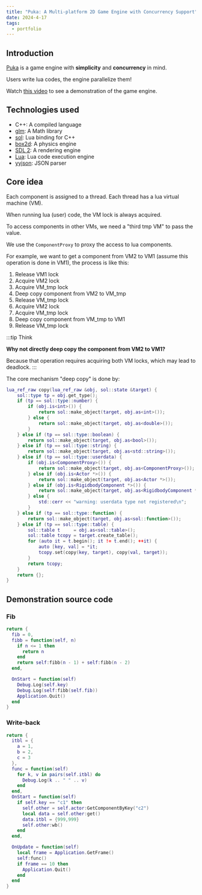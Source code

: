 ```yaml
---
title: "Puka: A Multi-platform 2D Game Engine with Concurrency Support"
date: 2024-4-17
tags:
  - portfolio
---
```


## Introduction

[Puka](https://github.com/linsyking/puka) is a game engine with **simplicity** and **concurrency** in mind.

Users write lua codes, the engine parallelize them!

Watch [this video](https://www.youtube.com/watch?v=sGGZ147X8B0) to see a demonstration of the game engine.

## Technologies used

- C++: A compiled language
- [glm](https://github.com/g-truc/glm): A Math library
- [sol](https://github.com/ThePhD/sol2): Lua binding for C++
- [box2d](https://github.com/erincatto/box2d): A physics engine
- [SDL 2](https://www.libsdl.org): A rendering engine
- [Lua](https://www.lua.org/): Lua code execution engine
- [yyjson](https://github.com/ibireme/yyjson): JSON parser

## Core idea

Each component is assigned to a thread. Each thread has a lua virtual machine (VM).

When running lua (user) code, the VM lock is always acquired.

To access components in other VMs, we need a "third tmp VM" to pass the value.

We use the `ComponentProxy` to proxy the access to lua components.

For example, we want to get a component from VM2 to VM1 (assume this operation is done in VM1), the process is like this:

1. Release VM1 lock
2. Acquire VM2 lock
3. Acquire VM_tmp lock
4. Deep copy component from VM2 to VM_tmp
5. Release VM_tmp lock
6. Acquire VM2 lock
7. Acquire VM_tmp lock
8. Deep copy component from VM_tmp to VM1
9. Release VM_tmp lock

:::tip Think

**Why not directly deep copy the component from VM2 to VM1?**

Because that operation requires acquiring both VM locks, which may lead to deadlock.
:::

The core mechanism "deep copy" is done by:

```lua
lua_ref_raw copy(lua_ref_raw &obj, sol::state &target) {
    sol::type tp = obj.get_type();
    if (tp == sol::type::number) {
        if (obj.is<int>()) {
            return sol::make_object(target, obj.as<int>());
        } else {
            return sol::make_object(target, obj.as<double>());
        }
    } else if (tp == sol::type::boolean) {
        return sol::make_object(target, obj.as<bool>());
    } else if (tp == sol::type::string) {
        return sol::make_object(target, obj.as<std::string>());
    } else if (tp == sol::type::userdata) {
        if (obj.is<ComponentProxy>()) {
            return sol::make_object(target, obj.as<ComponentProxy>());
        } else if (obj.is<Actor *>()) {
            return sol::make_object(target, obj.as<Actor *>());
        } else if (obj.is<RigidbodyComponent *>()) {
            return sol::make_object(target, obj.as<RigidbodyComponent *>());
        } else {
            std::cerr << "warning: userdata type not registered\n";
        }
    } else if (tp == sol::type::function) {
        return sol::make_object(target, obj.as<sol::function>());
    } else if (tp == sol::type::table) {
        sol::table t     = obj.as<sol::table>();
        sol::table tcopy = target.create_table();
        for (auto it = t.begin(); it != t.end(); ++it) {
            auto [key, val] = *it;
            tcopy.set(copy(key, target), copy(val, target));
        }
        return tcopy;
    }
    return {};
}
```

## Demonstration source code

### Fib

```lua
return {
  fib = 0,
  fibb = function(self, n)
    if n <= 1 then
      return n
    end
    return self:fibb(n - 1) + self:fibb(n - 2)
  end,

  OnStart = function(self)
    Debug.Log(self.key)
    Debug.Log(self:fibb(self.fib))
    Application.Quit()
  end
}
```

### Write-back

```lua
return {
  itbl = {
    a = 1,
    b = 2,
    c = 3
  },
  func = function(self)
    for k, v in pairs(self.itbl) do
      Debug.Log(k .. " " .. v)
    end
  end,
  OnStart = function(self)
    if self.key == "c1" then
      self.other = self.actor:GetComponentByKey("c2")
      local data = self.other:get()
      data.itbl = {999,999}
      self.other:wb()
    end
  end,

  OnUpdate = function(self)
    local frame = Application.GetFrame()
    self:func()
    if frame == 10 then
      Application.Quit()
    end
  end
}
```
